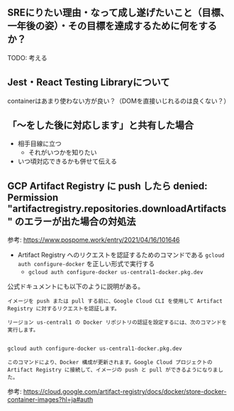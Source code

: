 ## SREにりたい理由・なって成し遂げたいこと（目標、一年後の姿）・その目標を達成するために何をするか？

TODO: 考える

## Jest・React Testing Libraryについて

containerはあまり使わない方が良い？（DOMを直接いじれるのは良くない？）

## 「〜をした後に対応します」と共有した場合

- 相手目線に立つ
  - それがいつかを知りたい
- いつ頃対応できるかも併せて伝える

## GCP Artifact Registry に push したら denied: Permission "artifactregistry.repositories.downloadArtifacts" のエラーが出た場合の対処法

参考: https://www.pospome.work/entry/2021/04/16/101646

- Artifact Registry へのリクエストを認証するためのコマンドである `gcloud auth configure-docker` を正しい形式で実行する
  - `gcloud auth configure-docker us-central1-docker.pkg.dev`

公式ドキュメントにも以下のように説明がある。

```
イメージを push または pull する前に、Google Cloud CLI を使用して Artifact Registry に対するリクエストを認証します。

リージョン us-central1 の Docker リポジトリの認証を設定するには、次のコマンドを実行します。


gcloud auth configure-docker us-central1-docker.pkg.dev

このコマンドにより、Docker 構成が更新されます。Google Cloud プロジェクトの Artifact Registry に接続して、イメージの push と pull ができるようになりました。
```

参考: https://cloud.google.com/artifact-registry/docs/docker/store-docker-container-images?hl=ja#auth
